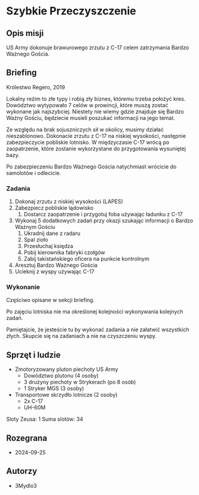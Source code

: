 # Szybkie Przeczyszczenie

## Opis misji

US Army dokonuje brawurowego zrzutu z C-17 celem zatrzymania Bardzo Ważnego Gościa.

## Briefing

Królestwo Regero, 2019

Lokalny reżim to złe typy i robią zły biznes, któremu trzeba położyć kres. Dowództwo wytypowało 7 celów w prowincji, które muszą zostać wykonane jak najszybciej. Niestety nie wiemy gdzie znajduje się Bardzo Ważny Gościu, będziecie musieli poszukać informacji na jego temat.

Ze względu na brak sojuszniczych sił w okolicy, musimy działać nieszablonowo. Dokonacie zrzutu z C-17 na niskiej wysokości, następnie zabezpieczycie pobliskie lotnisko. W międzyczasie C-17 wrócą po zaopatrzenie, które zostanie wykorzystane do przygotowania wysuniętej bazy.

Po zabezpieczeniu Bardzo Ważnego Gościa natychmiast wrócicie do samolotów i odlecicie.

### Zadania

1. Dokonaj zrzutu z niskiej wysokości (LAPES)
2. Zabezpiecz pobliskie lądowisko
   1. Dostarcz zaopatrzenie i przygotuj foba używając ładunku z C-17
3. Wykonaj 5 dodatkowych zadań przy okazji szukając informacji o Bardzo Ważnym Gościu
   1. Ukradnij dane z radaru
   2. Spal zioło
   3. Przesłuchaj księdza
   4. Pobij kierownika fabryki czołgów
   5. Zabij takistańskiego oficera na punkcie kontrolnym
4. Aresztuj Bardzo Ważnego Gościa
5. Ucieknij z wyspy używając C-17

### Wykonanie

Częściwo opisane w sekcji briefing.

Po zajęciu lotniska nie ma określonej kolejności wykonywania kolejnych zadań.

Pamiętajcie, że jesteście tu by wykonać zadania a nie załatwić wszystkich złych. Skupcie się na zadaniach a nie na czyszczeniu wyspy.

## Sprzęt i ludzie

- Zmotoryzowany pluton piechoty US Army
  - Dowództwo plutonu (4 osoby)
  - 3 drużyny piechoty w Strykerach (po 8 osób)
  - 1 Stryker MGS (3 osoby)
- Transportowe skrzydło lotnicze (2 osoby)
  - 2x C-17
  - UH-60M

Sloty Zeusa: 1
Suma slotów: 34

## Rozegrana

- 2024-09-25

## Autorzy

- 3Mydlo3
